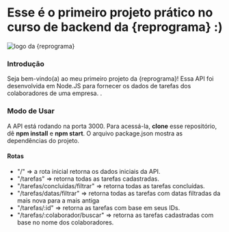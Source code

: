 # Esse é o primeiro projeto prático no curso de backend da {reprograma} :)  
![logo da {reprograma}](https://media.licdn.com/dms/image/C560BAQH8NO1PFR-rug/company-logo_200_200/0?e=2159024400&v=beta&t=3lLA4loVvR0GJ3ISjbpxhgB_ieKQx7ciwNISWKkIcTo)

### Introdução
Seja bem-vindo(a) ao meu primeiro projeto da {reprograma}! Essa API foi desenvolvida em Node.JS para fornecer os dados de tarefas dos colaboradores de uma empresa. .

### Modo de Usar

A API está rodando na porta 3000. Para acessá-la, **clone** esse repositório, dê **npm install** e **npm start**. O arquivo package.json mostra as dependências do projeto.

#### Rotas

* "/" => a rota inicial retorna os dados iniciais da API.
* "/tarefas" => retorna todas as tarefas cadastradas.
* "/tarefas/concluidas/filtrar" => retorna todas as tarefas concluídas.
* "/tarefas/datas/filtrar" => retorna todas as tarefas com datas filtradas da mais nova para a mais antiga
* "/tarefas/:id" => retorna as tarefas com base em seus IDs. 
* "/tarefas/:colaborador/buscar" => retorna as tarefas cadastradas com base no nome dos colaboradores.
